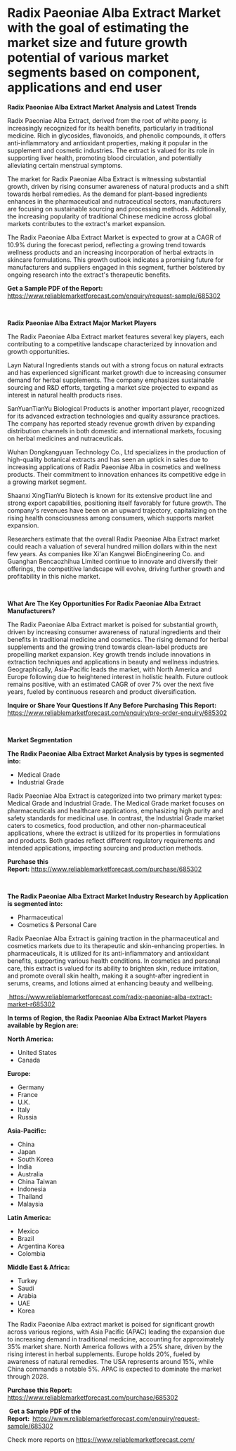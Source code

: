<p><h1>Radix Paeoniae Alba Extract Market with the goal of estimating the market size and future growth potential of various market segments based on component, applications and end user</h1></p><p><strong>Radix Paeoniae Alba Extract Market Analysis and Latest Trends</strong></p>
<p><p>Radix Paeoniae Alba Extract, derived from the root of white peony, is increasingly recognized for its health benefits, particularly in traditional medicine. Rich in glycosides, flavonoids, and phenolic compounds, it offers anti-inflammatory and antioxidant properties, making it popular in the supplement and cosmetic industries. The extract is valued for its role in supporting liver health, promoting blood circulation, and potentially alleviating certain menstrual symptoms.</p><p>The market for Radix Paeoniae Alba Extract is witnessing substantial growth, driven by rising consumer awareness of natural products and a shift towards herbal remedies. As the demand for plant-based ingredients enhances in the pharmaceutical and nutraceutical sectors, manufacturers are focusing on sustainable sourcing and processing methods. Additionally, the increasing popularity of traditional Chinese medicine across global markets contributes to the extract's market expansion.</p><p>The Radix Paeoniae Alba Extract Market is expected to grow at a CAGR of 10.9% during the forecast period, reflecting a growing trend towards wellness products and an increasing incorporation of herbal extracts in skincare formulations. This growth outlook indicates a promising future for manufacturers and suppliers engaged in this segment, further bolstered by ongoing research into the extract's therapeutic benefits.</p></p>
<p><strong>Get a Sample PDF of the Report:&nbsp;</strong> <a href="https://www.reliablemarketforecast.com/enquiry/request-sample/685302?utm_campaign=2603&utm_medium=2&utm_source=Github&utm_content=ia&utm_term=27032025&utm_id=radix-paeoniae-alba-extract">https://www.reliablemarketforecast.com/enquiry/request-sample/685302</a></p>
<p>&nbsp;</p>
<p><strong>Radix Paeoniae Alba Extract Major Market Players</strong></p>
<p><p>The Radix Paeoniae Alba Extract market features several key players, each contributing to a competitive landscape characterized by innovation and growth opportunities. </p><p>Layn Natural Ingredients stands out with a strong focus on natural extracts and has experienced significant market growth due to increasing consumer demand for herbal supplements. The company emphasizes sustainable sourcing and R&D efforts, targeting a market size projected to expand as interest in natural health products rises. </p><p>SanYuanTianYu Biological Products is another important player, recognized for its advanced extraction technologies and quality assurance practices. The company has reported steady revenue growth driven by expanding distribution channels in both domestic and international markets, focusing on herbal medicines and nutraceuticals.</p><p>Wuhan Dongkangyuan Technology Co., Ltd specializes in the production of high-quality botanical extracts and has seen an uptick in sales due to increasing applications of Radix Paeoniae Alba in cosmetics and wellness products. Their commitment to innovation enhances its competitive edge in a growing market segment.</p><p>Shaanxi XingTianYu Biotech is known for its extensive product line and strong export capabilities, positioning itself favorably for future growth. The company's revenues have been on an upward trajectory, capitalizing on the rising health consciousness among consumers, which supports market expansion.</p><p>Researchers estimate that the overall Radix Paeoniae Alba Extract market could reach a valuation of several hundred million dollars within the next few years. As companies like Xi'an Kangwei BioEngineering Co. and Guanghan Bencaozhihua Limited continue to innovate and diversify their offerings, the competitive landscape will evolve, driving further growth and profitability in this niche market.</p></p>
<p>&nbsp;</p>
<p><strong>What Are The Key Opportunities For Radix Paeoniae Alba Extract Manufacturers?</strong></p>
<p><p>The Radix Paeoniae Alba Extract market is poised for substantial growth, driven by increasing consumer awareness of natural ingredients and their benefits in traditional medicine and cosmetics. The rising demand for herbal supplements and the growing trend towards clean-label products are propelling market expansion. Key growth trends include innovations in extraction techniques and applications in beauty and wellness industries. Geographically, Asia-Pacific leads the market, with North America and Europe following due to heightened interest in holistic health. Future outlook remains positive, with an estimated CAGR of over 7% over the next five years, fueled by continuous research and product diversification.</p></p>
<p><strong>Inquire or Share Your Questions If Any Before Purchasing This Report:</strong> <a href="https://www.reliablemarketforecast.com/enquiry/pre-order-enquiry/685302?utm_campaign=2603&utm_medium=2&utm_source=Github&utm_content=ia&utm_term=27032025&utm_id=radix-paeoniae-alba-extract">https://www.reliablemarketforecast.com/enquiry/pre-order-enquiry/685302</a></p>
<p>&nbsp;</p>
<p><strong>Market Segmentation</strong></p>
<p><strong>The Radix Paeoniae Alba Extract Market Analysis by types is segmented into:</strong></p>
<p><ul><li>Medical Grade</li><li>Industrial Grade</li></ul></p>
<p><p>Radix Paeoniae Alba Extract is categorized into two primary market types: Medical Grade and Industrial Grade. The Medical Grade market focuses on pharmaceuticals and healthcare applications, emphasizing high purity and safety standards for medicinal use. In contrast, the Industrial Grade market caters to cosmetics, food production, and other non-pharmaceutical applications, where the extract is utilized for its properties in formulations and products. Both grades reflect different regulatory requirements and intended applications, impacting sourcing and production methods.</p></p>
<p><strong>Purchase this Report:&nbsp;</strong><a href="https://www.reliablemarketforecast.com/purchase/685302?utm_campaign=2603&utm_medium=2&utm_source=Github&utm_content=ia&utm_term=27032025&utm_id=radix-paeoniae-alba-extract">https://www.reliablemarketforecast.com/purchase/685302</a></p>
<p>&nbsp;</p>
<p><strong>The Radix Paeoniae Alba Extract Market Industry Research by Application is segmented into:</strong></p>
<p><ul><li>Pharmaceutical</li><li>Cosmetics & Personal Care</li></ul></p>
<p><p>Radix Paeoniae Alba Extract is gaining traction in the pharmaceutical and cosmetics markets due to its therapeutic and skin-enhancing properties. In pharmaceuticals, it is utilized for its anti-inflammatory and antioxidant benefits, supporting various health conditions. In cosmetics and personal care, this extract is valued for its ability to brighten skin, reduce irritation, and promote overall skin health, making it a sought-after ingredient in serums, creams, and lotions aimed at enhancing beauty and wellbeing.</p></p>
<p><a href="https://www.reliablemarketforecast.com/radix-paeoniae-alba-extract-market-r685302?utm_campaign=2603&utm_medium=2&utm_source=Github&utm_content=ia&utm_term=27032025&utm_id=radix-paeoniae-alba-extract">&nbsp;https://www.reliablemarketforecast.com/radix-paeoniae-alba-extract-market-r685302</a></p>
<p><strong>In terms of Region, the Radix Paeoniae Alba Extract Market Players available by Region are:</strong></p>
<p>
    <p> <strong> North America: </strong>
        <ul>
            <li>United States</li>
            <li>Canada</li>
        </ul>
        </p> 
    <p> <strong> Europe: </strong>
        <ul>
            <li>Germany</li>
            <li>France</li>
            <li>U.K.</li>
            <li>Italy</li>
            <li>Russia</li>
        </ul>
        </p> 
    <p> <strong> Asia-Pacific: </strong>
        <ul>
            <li>China</li>
            <li>Japan</li>
            <li>South Korea</li>
            <li>India</li>
            <li>Australia</li>
            <li>China Taiwan</li>
            <li>Indonesia</li>
            <li>Thailand</li>
            <li>Malaysia</li>
        </ul>
        </p> 
    <p> <strong> Latin America: </strong>
        <ul>
            <li>Mexico</li>
            <li>Brazil</li>
            <li>Argentina Korea</li>
            <li>Colombia</li>
        </ul>
        </p> 
    <p> <strong> Middle East & Africa: </strong>
        <ul>
            <li>Turkey</li>
            <li>Saudi</li>
            <li>Arabia</li>
            <li>UAE</li>
            <li>Korea</li>
        </ul>
    </p>
    </p>
<p><p>The Radix Paeoniae Alba extract market is poised for significant growth across various regions, with Asia Pacific (APAC) leading the expansion due to increasing demand in traditional medicine, accounting for approximately 35% market share. North America follows with a 25% share, driven by the rising interest in herbal supplements. Europe holds 20%, fueled by awareness of natural remedies. The USA represents around 15%, while China commands a notable 5%. APAC is expected to dominate the market through 2028.</p></p>
<p><strong>Purchase this Report: </strong><a href="https://www.reliablemarketforecast.com/purchase/685302?utm_campaign=2603&utm_medium=2&utm_source=Github&utm_content=ia&utm_term=27032025&utm_id=radix-paeoniae-alba-extract">https://www.reliablemarketforecast.com/purchase/685302</a></p>
<p>&nbsp;<strong>Get a Sample PDF of the Report:&nbsp;&nbsp;</strong><a href="https://www.reliablemarketforecast.com/enquiry/request-sample/685302?utm_campaign=2603&utm_medium=2&utm_source=Github&utm_content=ia&utm_term=27032025&utm_id=radix-paeoniae-alba-extract">https://www.reliablemarketforecast.com/enquiry/request-sample/685302</a></p>
<p><strong></strong></p>
<p>Check more reports on <a href="https://www.reliablemarketforecast.com/?utm_campaign=2603&utm_medium=2&utm_source=Github&utm_content=ia&utm_term=27032025&utm_id=radix-paeoniae-alba-extract">https://www.reliablemarketforecast.com/</a></p>